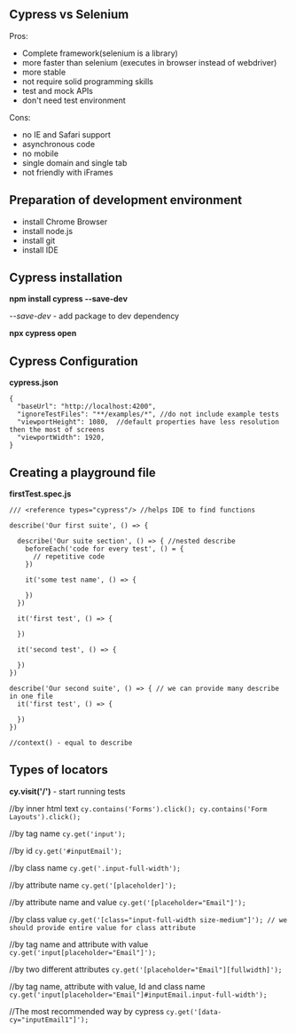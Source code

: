 ## Cypress vs Selenium

Pros:
- Complete framework(selenium is a library)
- more faster than selenium (executes in browser instead of webdriver)
- more stable
- not require solid programming skills
- test and mock APIs
- don't need test environment

Cons:
- no IE and Safari support
- asynchronous code
- no mobile
- single domain and single tab
- not friendly with iFrames

## Preparation of development environment

- install Chrome Browser
- install node.js
- install git
- install IDE

## Cypress installation

**npm install cypress --save-dev**

*--save-dev* - add package to dev dependency

**npx cypress open**

## Cypress Configuration

**cypress.json**
```
{
  "baseUrl": "http://localhost:4200",
  "ignoreTestFiles": "**/examples/*", //do not include example tests
  "viewportHeight": 1080,  //default properties have less resolution then the most of screens
  "viewportWidth": 1920,
}
```

## Creating a playground file

**firstTest.spec.js**
```
/// <reference types="cypress"/> //helps IDE to find functions

describe('Our first suite', () => {

  describe('Our suite section', () => { //nested describe
    beforeEach('code for every test', () = {
      // repetitive code
    })
    
    it('some test name', () => {

    })
  })
  
  it('first test', () => {
  
  })
  
  it('second test', () => {
  
  })
})

describe('Our second suite', () => { // we can provide many describe in one file
  it('first test', () => {
  
  })
})

//context() - equal to describe

```
## Types of locators

**cy.visit('/')** - start running tests

//by inner html text
  ``cy.contains('Forms').click();
    cy.contains('Form Layouts').click();
  ``

//by tag name
   ``cy.get('input');``
   
//by id
   ``cy.get('#inputEmail');``
   
//by class name
   ``cy.get('.input-full-width');``
   
//by attribute name
   ``cy.get('[placeholder]');``
   
//by attribute name and value
   ``cy.get('[placeholder="Email"]');``
   
//by class value
   ``cy.get('[class="input-full-width size-medium"]'); // we should provide entire value for class attribute``
   
//by tag name and attribute with value
   ``cy.get('input[placeholder="Email"]');``
   
//by two different attributes
   ``cy.get('[placeholder="Email"][fullwidth]');``
   
//by tag name, attribute with value, Id and class name
   ``cy.get('input[placeholder="Email"]#inputEmail.input-full-width');``
   
//The most recommended way by cypress
  ``cy.get('[data-cy="inputEmail1"]');``
  
